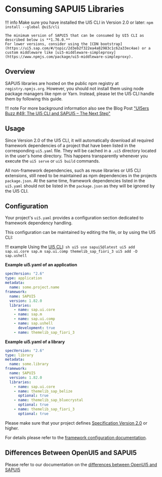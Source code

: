 # Consuming SAPUI5 Libraries

!!! info
    Make sure you have installed the UI5 CLI in Version 2.0 or later: `npm install --global @ui5/cli`

    The minimum version of SAPUI5 that can be consumed by UI5 CLI as described below is **1.76.0.**  
    For lower versions, consider using the [CDN bootstrap](https://ui5.sap.com/#/topic/2d3eb2f322ea4a82983c1c62a33ec4ae) or a custom middleware like [ui5-middleware-simpleproxy](https://www.npmjs.com/package/ui5-middleware-simpleproxy).

## Overview

SAPUI5 libraries are hosted on the public npm registry at `registry.npmjs.org`. However, you should not install them using node package managers like npm or Yarn. Instead, please let the UI5 CLI handle them by following this guide.

!!! note
    For more background information also see the Blog Post ["UI5ers Buzz #49: The UI5 CLI and SAPUI5 – The Next Step"](https://blogs.sap.com/2020/04/01/ui5ers-buzz-49-the-ui5-tooling-and-sapui5-the-next-step/)

## Usage
Since Version 2.0 of the UI5 CLI, it will automatically download all required framework dependencies of a project that have been listed in the corresponding `ui5.yaml` file. They will be cached in a `.ui5` directory located in the user's home directory. This happens transparently whenever you execute the `ui5 serve` or `ui5 build` commands.

All non-framework dependencies, such as reuse libraries or UI5 CLI extensions, still need to be maintained as npm dependencies in the projects `package.json`. At the same time, framework dependencies listed in the `ui5.yaml` should not be listed in the `package.json` as they will be ignored by the UI5 CLI.

## Configuration

Your project's `ui5.yaml` provides a configuration section dedicated to framework dependency handling.

This configuration can be maintained by editing the file, or by using the UI5 CLI:

!!! example
      Using the [UI5 CLI](./CLI.md):
      ```sh
      ui5 use sapui5@latest
      ui5 add sap.ui.core sap.m sap.ui.comp themelib_sap_fiori_3
      ui5 add -D sap.ushell
      ```

**Example ui5.yaml of an application**
```yaml
specVersion: "2.6"
type: application
metadata:
  name: some.project.name
framework:
  name: SAPUI5
  version: 1.82.0
  libraries:
    - name: sap.ui.core
    - name: sap.m
    - name: sap.ui.comp
    - name: sap.ushell
      development: true
    - name: themelib_sap_fiori_3
```

**Example ui5.yaml of a library**
```yaml
specVersion: "2.6"
type: library
metadata:
  name: some.library
framework:
  name: SAPUI5
  version: 1.82.0
  libraries:
    - name: sap.ui.core
    - name: themelib_sap_belize
      optional: true
    - name: themelib_sap_bluecrystal
      optional: true
    - name: themelib_sap_fiori_3
      optional: true
```

Please make sure that your project defines [Specification Version 2.0](./Configuration.md#specification-version-20) or higher.

For details please refer to the [framework configuration documentation](././Configuration.md#framework-configuratio).

## Differences Between OpenUI5 and SAPUI5

Please refer to our documentation on the [differences between OpenUI5 and SAPUI5](./FAQ.md##whats-the-difference-between-openui5-and-sapui5)
